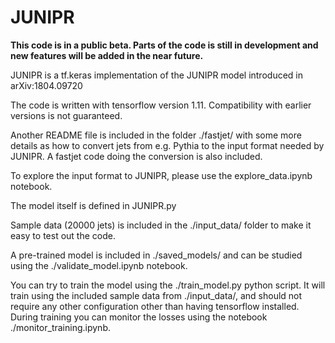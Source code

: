 # JUNIPR

**This code is in a public beta. Parts of the code is still in development and new features will be added in the near future.** 

JUNIPR is a tf.keras implementation of the JUNIPR model introduced in arXiv:1804.09720

The code is written with tensorflow version 1.11. Compatibility with earlier versions is not guaranteed. 

Another README file is included in the folder ./fastjet/ with some more details as how to convert jets from e.g. Pythia to the input format needed by JUNIPR. 
A fastjet code doing the conversion is also included. 

To explore the input format to JUNIPR, please use the explore_data.ipynb notebook. 

The model itself is defined in JUNIPR.py

Sample data (20000 jets) is included in the ./input_data/ folder to make it easy to test out the code. 

A pre-trained model is included in ./saved_models/ and can be studied using the ./validate_model.ipynb notebook. 

You can try to train the model using the ./train_model.py python script. It will train using the included sample data from ./input_data/, and should not require any other configuration other than having tensorflow installed. 
During training you can monitor the losses using the notebook ./monitor_training.ipynb.